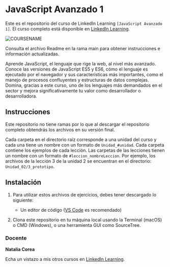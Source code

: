 # JavaScript Avanzado 1

Este es el repositorio del curso de LinkedIn Learning `[JavaScript Avanzado 1]`. El curso completo está disponible en [LinkedIn Learning][lil-course-url].

![COURSENAME][lil-thumbnail-url] 

Consulta el archivo Readme en la rama main para obtener instrucciones e información actualizadas.

Aprende JavaScript, el lenguaje que rige la web, al nivel más avanzado. Conoce las versiones de JavaScript ES5 y ES6, cómo el lenguaje es ejecutado por el navegador y sus características más importantes, como el manejo de procesos confluyentes y estructuras de datos complejas. Domina, gracias a este curso, uno de los lenguajes más demandados en el sector y mejora significativamente tu valor como desarrollador o desarrolladora. 

## Instrucciones

Este repositorio no tiene ramas por lo que al descargar el repositorio completo obtendrás los archivos en su versión final.

Cada carpeta en el directorio raíz corresponde a una unidad del curso y cada una tiene un nombre con un formato de `Unidad_#unidad`. Cada carpeta contiene los ejemplos de cada lección. Las carpetas de las lecciones tienen un nombre con un formato de `#leccion_nombreLeccion`. Por ejemplo, los archivos de la lección 3 de la unidad 2 se encuentran en el directorio: `Unidad_02/3_prototipo`.

## Instalación

1. Para utilizar estos archivos de ejercicios, debes tener descargado lo siguiente:
   - Un editor de código ([VS Code](https://code.visualstudio.com/) es recomendado)

2. Clona este repositorio en tu máquina local usando la Terminal (macOS) o CMD (Windows), o una herramienta GUI como SourceTree.

### Docente

**Natalia Corea**

Echa un vistazo a mis otros cursos en [LinkedIn Learning](https://www.linkedin.com/learning/instructors/natalia-corea).

[0]: # (Replace these placeholder URLs with actual course URLs)
[lil-course-url]: https://www.linkedin.com/learning/javascript-avanzado-1/que-vas-a-aprender-en-este-curso-de-javascript-avanzado
[lil-thumbnail-url]: https://cdn.lynda.com/course/2810788/2810788-1627913192731-16x9.jpg

[1]: # (End of ES-Instruction ###############################################################################################)
